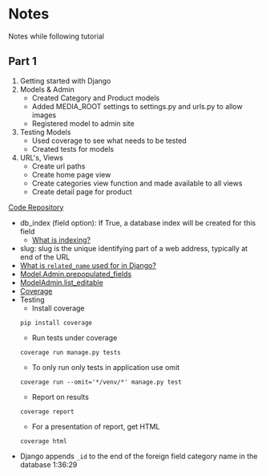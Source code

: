 # Notes
Notes while following tutorial

## Part 1
1. Getting started with Django
2. Models & Admin
    * Created Category and Product models
    * Added MEDIA_ROOT settings to settings.py and urls.py to allow images
    * Registered model to admin site
3. Testing Models
    * Used coverage to see what needs to be tested
    * Created tests for models
4. URL's, Views
    * Create url paths
    * Create home page view
    * Create categories view function and made available to all views
    * Create detail page for product

[Code Repository](https://github.com/veryacademy/YT_Django_Project_Ecommerce_v1_Part1)
* db_index (field option): If True, a database index will be created for this field
    * [What is indexing?](https://dataschool.com/sql-optimization/how-indexing-works/)
* slug: slug is the unique identifying part of a web address, typically at end of the URL
* [What is `related_name` used for in Django?](https://stackoverflow.com/questions/2642613/what-is-related-name-used-for-in-django)
* [Model.Admin.prepopulated_fields](https://docs.djangoproject.com/en/3.1/ref/contrib/admin/#django.contrib.admin.ModelAdmin.prepopulated_fields)
* [ModelAdmin.list_editable](https://docs.djangoproject.com/en/3.1/ref/contrib/admin/#django.contrib.admin.ModelAdmin.list_editable)
* [Coverage](https://coverage.readthedocs.io/en/coverage-5.5/)
* Testing
    * Install coverage
    ```
    pip install coverage
    ```
    * Run tests under coverage
    ```
    coverage run manage.py tests
    ```
    * To only run only tests in application use omit
    ```
    coverage run --omit='*/venv/*' manage.py test
    ```
    * Report on results
    ```
    coverage report
    ```
    * For a presentation of report, get HTML
    ```
    coverage html
    ```
* Django appends `_id` to the end of the foreign field category name in the database
1:36:29